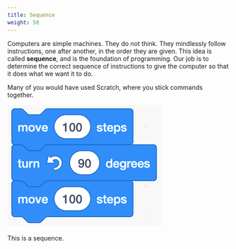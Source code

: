```yaml
---
title: Sequence
weight: 50
---
```


Computers are simple machines. They do not think. They mindlessly follow instructions, one after another, in the order they are given. This idea is called **sequence**, and is the foundation of programming. Our job is to determine the correct sequence of instructions to give the computer so that it does what we want it to do.


Many of you would have used Scratch, where you stick commands together.

![a sequence of commands in Scratch](sequence.png)

This is a sequence. 